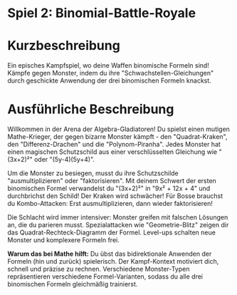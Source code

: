 # Spiel 2: Binomial-Battle-Royale

# Kurzbeschreibung

Ein episches Kampfspiel, wo deine Waffen binomische Formeln sind! Kämpfe gegen Monster, indem du ihre "Schwachstellen-Gleichungen" durch geschickte Anwendung der drei binomischen Formeln knackst.

# Ausführliche Beschreibung

Willkommen in der Arena der Algebra-Gladiatoren! Du spielst einen mutigen Mathe-Krieger, der gegen bizarre Monster kämpft - den "Quadrat-Kraken", den "Differenz-Drachen" und die "Polynom-Piranha". Jedes Monster hat einen magischen Schutzschild aus einer verschlüsselten Gleichung wie "(3x+2)²" oder "(5y-4)(5y+4)".

Um die Monster zu besiegen, musst du ihre Schutzschilde "ausmultiplizieren" oder "faktorisieren". Mit deinem Schwert der ersten binomischen Formel verwandelst du "(3x+2)²" in "9x² + 12x + 4" und durchbrichst den Schild! Der Kraken wird schwächer! Für Bosse brauchst du Kombo-Attacken: Erst ausmultiplizieren, dann wieder faktorisieren!

Die Schlacht wird immer intensiver: Monster greifen mit falschen Lösungen an, die du parieren musst. Spezialattacken wie "Geometrie-Blitz" zeigen dir das Quadrat-Rechteck-Diagramm der Formel. Level-ups schalten neue Monster und komplexere Formeln frei.

**Warum das bei Mathe hilft:** Du übst das bidirektionale Anwenden der Formeln (hin und zurück) spielerisch. Der Kampf-Kontext motiviert dich, schnell und präzise zu rechnen. Verschiedene Monster-Typen repräsentieren verschiedene Formel-Varianten, sodass du alle drei binomischen Formeln gleichmäßig trainierst.
